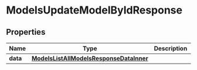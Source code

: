 

# ModelsUpdateModelByIdResponse


## Properties

| Name | Type | Description | Notes |
|------------ | ------------- | ------------- | -------------|
|**data** | [**ModelsListAllModelsResponseDataInner**](ModelsListAllModelsResponseDataInner.md) |  |  [optional] |



